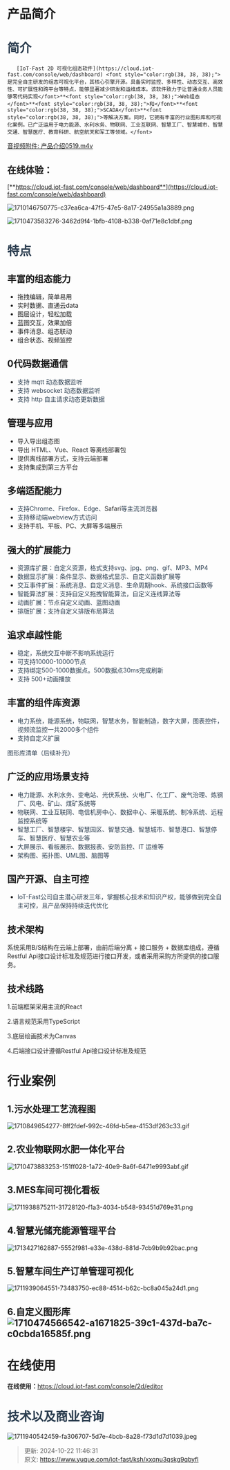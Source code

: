 # 产品简介

# <font style="color:rgb(44, 62, 80);">简介</font>

```
   [IoT-Fast 2D 可视化组态软件](https://cloud.iot-fast.com/console/web/dashboard) <font style="color:rgb(38, 38, 38);">是完全自主研发的组态可视化平台，其核心引擎开源。具备实时监控、多样性、动态交互、高效性、可扩展性和跨平台等特点，能够显著减少研发和运维成本。该软件致力于让普通业务人员能够零代码实现</font>**<font style="color:rgb(38, 38, 38);">Web组态</font>**<font style="color:rgb(38, 38, 38);">和</font>**<font style="color:rgb(38, 38, 38);">SCADA</font>**<font style="color:rgb(38, 38, 38);">等解决方案。同时，它拥有丰富的行业图形库和可视化案例。已广泛运用于电力能源、水利水务、物联网、工业互联网、智慧工厂、智慧城市、智慧交通、智慧医疗、教育科研、航空航天和军工等领域。</font>
```

[音视频附件: 产品介绍0519.m4v](./attachments/Dt2aEg5FUvRTYV8N\产品介绍0519.m4v)

## 在线体验：

[**https://cloud.iot-fast.com/console/web/dashboard**](https://cloud.iot-fast.com/console/web/dashboard)

![1710146750775-c37ea6ca-47f5-47e5-8a17-24955a1a3889.png](./img/Dt2aEg5FUvRTYV8N/1710146750775-c37ea6ca-47f5-47e5-8a17-24955a1a3889-141333.png)

![1710473583276-3462d9f4-1bfb-4108-b338-0af71e8c1dbf.png](./img/Dt2aEg5FUvRTYV8N/1710473583276-3462d9f4-1bfb-4108-b338-0af71e8c1dbf-260200.png)

# <font style="color:rgb(44, 62, 80);">特点</font>

## 丰富的组态能力

* 拖拽编辑，简单易用
* 实时数据、直通云data
* 图层设计，轻松加载
* 蓝图交互，效果加倍
* 事件消息、组态联动
* 组合状态、视频监控

## 0代码数据通信

* <font style="color:rgb(44, 62, 80);">支持 mqtt 动态数据监听</font>
* <font style="color:rgb(44, 62, 80);">支持 websocket 动态数据监听</font>
* <font style="color:rgb(44, 62, 80);">支持 http 自主请求动态更新数据</font>

## 管理与应用

* <font style="color:rgb(38, 38, 38);">导入导出组态图</font>
* <font style="color:rgb(38, 38, 38);">导出 HTML、Vue、React 等离线部署包</font>
* <font style="color:rgb(38, 38, 38);">提供离线部署方式，支持云端部署</font>
* <font style="color:rgb(38, 38, 38);">支持集成到第三方平台</font>

## 多端适配能力

* <font style="color:rgb(44, 62, 80);">支持Chrome、Firefox、Edge、</font><font style="color:rgb(38, 38, 38);">Safari</font><font style="color:rgb(44, 62, 80);">等主流浏览器</font>
* <font style="color:rgb(44, 62, 80);">支持移动端webview方式访问</font>
* <font style="color:rgb(38, 38, 38);">支持手机、平板、PC、大屏等多端展示</font>

## 强大的扩展能力

* <font style="color:rgb(44, 62, 80);">资源库扩展：自定义资源，格式支持svg、jpg、png、gif、MP3、MP4</font>
* <font style="color:rgb(44, 62, 80);">数据显示扩展：条件显示、数据格式显示、自定义函数扩展等</font>
* <font style="color:rgb(44, 62, 80);">交互事件扩展：系统消息、自定义消息、生命周期hook、系统接口函数等</font>
* <font style="color:rgb(44, 62, 80);">智能算法扩展：支持自定义拖拽智能算法，自定义连线算法等</font>
* <font style="color:rgb(44, 62, 80);">动画扩展：节点自定义动画、蓝图动画</font>
* <font style="color:rgb(44, 62, 80);">排版扩展：支持自定义排版布局算法</font>

## 追求卓越性能

* <font style="color:rgb(44, 62, 80);">稳定，系统交互中断不影响系统运行</font>
* <font style="color:rgb(44, 62, 80);">可支持10000-10000节点</font>
* <font style="color:rgb(44, 62, 80);">支持绑定500-1000数据点。500数据点30ms完成刷新</font>
* <font style="color:rgb(44, 62, 80);">支持 500+动画播放</font>

## 丰富的组件库资源

* <font style="color:rgb(44, 62, 80);">电力系统，能源系统，物联网，智慧水务，智能制造，数字大屏，图表控件，视频流监控一共2000多个组件</font>
* <font style="color:rgb(44, 62, 80);">支持自定义扩展</font>

<font style="color:rgb(44, 62, 80);">图形库清单（后续补充）</font>

## 广泛的应用场景支持

* <font style="color:rgb(44, 62, 80);">电力能源、水利水务、变电站、光伏系统、火电厂、化工厂、废气治理、炼钢厂、风电、矿山、煤矿系统等</font>
* <font style="color:rgb(44, 62, 80);">物联网、工业互联网、电信机房中心、数据中心、采暖系统、制冷系统、远程监控系统等</font>
* <font style="color:rgb(44, 62, 80);">智慧工厂、智慧楼宇、智慧园区、智慧交通、智慧城市、智慧港口、智慧停车、智慧医疗、智慧农业等</font>
* <font style="color:rgb(44, 62, 80);">大屏展示、看板展示、数据报表、安防监控、IT 运维等</font>
* <font style="color:rgb(44, 62, 80);">架构图、拓扑图、UML图、脑图等</font>

## 国产开源、自主可控

* <font style="color:rgb(44, 62, 80);">IoT-Fast公司自主潜心研发三年，掌握核心技术和知识产权，能够做到完全自主可控，且产品保持持续迭代优化</font>

## 技术架构

<font style="color:rgb(38, 38, 38);">系统采用B/S结构在云端上部署，由前后端分离 + 接口服务 + 数据库组成，遵循Restful Api接口设计标准及规范进行接口开发，或者采用采购方所提供的接口服务。</font>

## 技术线路

<font style="color:rgb(38, 38, 38);">1.前端框架采用主流的React</font>

<font style="color:rgb(38, 38, 38);">2.语言规范采用TypeScript </font>

<font style="color:rgb(38, 38, 38);">3.底层绘画技术为Canvas </font>

<font style="color:rgb(38, 38, 38);">4.后端接口设计遵循Restful Api接口设计标准及规范 </font>

# 行业案例

## 1.污水处理工艺流程图

![1710849654277-8ff2fdef-992c-46fd-b5ea-4153df263c33.gif](./img/Dt2aEg5FUvRTYV8N/1710849654277-8ff2fdef-992c-46fd-b5ea-4153df263c33-832666.gif)

## 2.农业物联网水肥一体化平台

![1710473883253-151ff028-1a72-40e9-8a6f-6471e9993abf.gif](./img/Dt2aEg5FUvRTYV8N/1710473883253-151ff028-1a72-40e9-8a6f-6471e9993abf-576089.gif)

## 3.MES车间可视化看板

![1711938875211-31728120-f1a3-4034-b548-93451d769e31.png](./img/Dt2aEg5FUvRTYV8N/1711938875211-31728120-f1a3-4034-b548-93451d769e31-916815.png)

## 4.智慧光储充能源管理平台

![1713427162887-5552f981-e33e-438d-881d-7cb9b9b92bac.png](./img/Dt2aEg5FUvRTYV8N/1713427162887-5552f981-e33e-438d-881d-7cb9b9b92bac-197195.png)

## 5.智慧车间生产订单管理可视化

![1711939064551-73483750-ec88-4514-b62c-bc8a045a24d1.png](./img/Dt2aEg5FUvRTYV8N/1711939064551-73483750-ec88-4514-b62c-bc8a045a24d1-287130.png)

## 6.自定义图形库![1710474566542-a1671825-39c1-437d-ba7c-c0cbda16585f.png](./img/Dt2aEg5FUvRTYV8N/1710474566542-a1671825-39c1-437d-ba7c-c0cbda16585f-352668.png)

# 在线使用

**<font style="color:rgb(38, 38, 38);">在线使用：</font>**<https://cloud.iot-fast.com/console/2d/editor>

# <font style="color:rgb(44, 62, 80);">技术以及商业咨询</font>

![1711940542459-fa306707-5d7e-4bcb-8a28-f73d1d7d1039.jpeg](./img/Dt2aEg5FUvRTYV8N/1711940542459-fa306707-5d7e-4bcb-8a28-f73d1d7d1039-624362.jpeg)


> 更新: 2024-10-22 11:46:31  
> 原文: <https://www.yuque.com/iot-fast/ksh/xxqnu3qskg9qbyfl>